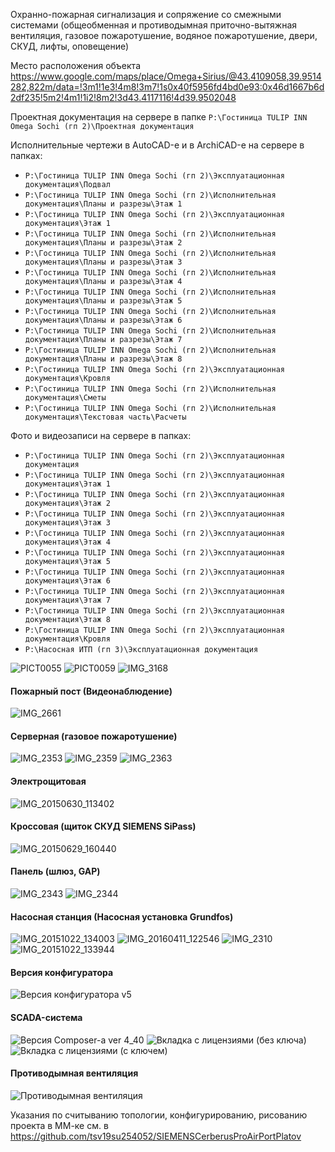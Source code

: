 Охранно-пожарная сигнализация и сопряжение со смежными системами (общеобменная и противодымная приточно-вытяжная вентиляция, газовое пожаротушение, водяное пожаротушение, двери, СКУД, лифты, оповещение)

Место расположения объекта
https://www.google.com/maps/place/Omega+Sirius/@43.4109058,39.9514282,822m/data=!3m1!1e3!4m8!3m7!1s0x40f5956fd4bd0e93:0x46d1667b6d2df235!5m2!4m1!1i2!8m2!3d43.4117116!4d39.9502048

Проектная документация на сервере в папке `P:\Гостиница TULIP INN Omega Sochi (гп 2)\Проектная документация`

Исполнительные чертежи в AutoCAD-е и в ArchiCAD-е на сервере в папках:
 - `P:\Гостиница TULIP INN Omega Sochi (гп 2)\Эксплуатационная документация\Подвал`
 - `P:\Гостиница TULIP INN Omega Sochi (гп 2)\Исполнительная документация\Планы и разрезы\Этаж 1`
 - `P:\Гостиница TULIP INN Omega Sochi (гп 2)\Эксплуатационная документация\Этаж 1`
 - `P:\Гостиница TULIP INN Omega Sochi (гп 2)\Исполнительная документация\Планы и разрезы\Этаж 2`
 - `P:\Гостиница TULIP INN Omega Sochi (гп 2)\Исполнительная документация\Планы и разрезы\Этаж 3`
 - `P:\Гостиница TULIP INN Omega Sochi (гп 2)\Исполнительная документация\Планы и разрезы\Этаж 4`
 - `P:\Гостиница TULIP INN Omega Sochi (гп 2)\Исполнительная документация\Планы и разрезы\Этаж 5`
 - `P:\Гостиница TULIP INN Omega Sochi (гп 2)\Исполнительная документация\Планы и разрезы\Этаж 6`
 - `P:\Гостиница TULIP INN Omega Sochi (гп 2)\Исполнительная документация\Планы и разрезы\Этаж 7`
 - `P:\Гостиница TULIP INN Omega Sochi (гп 2)\Исполнительная документация\Планы и разрезы\Этаж 8`
 - `P:\Гостиница TULIP INN Omega Sochi (гп 2)\Эксплуатационная документация\Кровля`
 - `P:\Гостиница TULIP INN Omega Sochi (гп 2)\Исполнительная документация\Сметы`
 - `P:\Гостиница TULIP INN Omega Sochi (гп 2)\Исполнительная документация\Текстовая часть\Расчеты`

Фото и видеозаписи на сервере в папках:
 - `P:\Гостиница TULIP INN Omega Sochi (гп 2)\Эксплуатационная документация`
 - `P:\Гостиница TULIP INN Omega Sochi (гп 2)\Эксплуатационная документация\Этаж 1`
 - `P:\Гостиница TULIP INN Omega Sochi (гп 2)\Эксплуатационная документация\Этаж 2`
 - `P:\Гостиница TULIP INN Omega Sochi (гп 2)\Эксплуатационная документация\Этаж 3`
 - `P:\Гостиница TULIP INN Omega Sochi (гп 2)\Эксплуатационная документация\Этаж 4`
 - `P:\Гостиница TULIP INN Omega Sochi (гп 2)\Эксплуатационная документация\Этаж 5`
 - `P:\Гостиница TULIP INN Omega Sochi (гп 2)\Эксплуатационная документация\Этаж 6`
 - `P:\Гостиница TULIP INN Omega Sochi (гп 2)\Эксплуатационная документация\Этаж 7`
 - `P:\Гостиница TULIP INN Omega Sochi (гп 2)\Эксплуатационная документация\Этаж 8`
 - `P:\Гостиница TULIP INN Omega Sochi (гп 2)\Эксплуатационная документация\Кровля`
 - `P:\Насосная ИТП (гп 3)\Эксплуатационная документация`

![PICT0055](https://user-images.githubusercontent.com/104857185/171550352-cb28f2b3-41b8-4cc0-90ea-eac28bcdfca2.JPG)
![PICT0059](https://user-images.githubusercontent.com/104857185/171550450-5b5c229d-0bb5-487e-829b-9ec30dec43ac.JPG)
![IMG_3168](https://user-images.githubusercontent.com/104857185/171550510-f834d6e6-6685-40da-914d-7dfb652888ef.JPG)

#### Пожарный пост (Видеонаблюдение)
![IMG_2661](https://user-images.githubusercontent.com/104857185/171548365-84384d6e-7aac-45c0-a8db-17a550c7548e.JPG)

#### Серверная (газовое пожаротушение)
![IMG_2353](https://user-images.githubusercontent.com/104857185/171550757-62a72cc1-5e58-4a6b-a08a-e3fe6b820b14.JPG)
![IMG_2359](https://user-images.githubusercontent.com/104857185/171550839-79e3d972-ce6b-44cc-945c-e86375e39a57.JPG)
![IMG_2363](https://user-images.githubusercontent.com/104857185/171550903-ebc9909a-f2cf-4602-af9d-6bc91fad9b40.JPG)

#### Электрощитовая
![IMG_20150630_113402](https://user-images.githubusercontent.com/104857185/171551054-552d006e-9f88-4a3f-999e-3f87100e843f.jpg)

#### Кроссовая (щиток СКУД SIEMENS SiPass)
![IMG_20150629_160440](https://user-images.githubusercontent.com/104857185/171551183-b7dfc6ae-b3be-4380-b0a2-7a985f5e9342.jpg)

#### Панель (шлюз, GAP)
![IMG_2343](https://user-images.githubusercontent.com/104857185/171548498-2049a70e-4ba5-498e-9257-2e326e664941.JPG)
![IMG_2344](https://user-images.githubusercontent.com/104857185/171548538-adaf07c6-2667-432d-8b88-5bef3eecef25.JPG)

#### Насосная станция (Насосная установка Grundfos)
![IMG_20151022_134003](https://user-images.githubusercontent.com/104857185/171644161-fdc885ca-2988-4065-a697-fd046053a5c7.jpg)
![IMG_20160411_122546](https://user-images.githubusercontent.com/104857185/171644258-27dd57db-adf4-419e-b577-3c0ef4aebf9a.jpg)
![IMG_2310](https://user-images.githubusercontent.com/104857185/171644438-72128e1c-64b0-40e9-ac6a-921d92668b52.JPG)
![IMG_20151022_133944](https://user-images.githubusercontent.com/104857185/171644584-ff9fdad6-c4c9-442c-990c-dd0fc08f75b2.jpg)

#### Версия конфигуратора
![Версия конфигуратора v5](https://user-images.githubusercontent.com/104857185/171548880-fb27f276-4a2c-4ce1-ad53-e8875bc1b63c.png)

#### SCADA-система
![Версия Composer-а ver 4_40](https://user-images.githubusercontent.com/104857185/171549020-cf70eb9d-74c3-4cd9-a9f9-9561294a0c45.png)
![Вкладка с лицензиями (без ключа)](https://user-images.githubusercontent.com/104857185/171549129-4e9423c0-231b-4a6e-8cb3-b7a97b75a593.png)
![Вкладка с лицензиями (с ключем)](https://user-images.githubusercontent.com/104857185/171549147-42a2dc00-d1ac-4565-b2d6-cf9d5e1aedb6.png)

#### Противодымная вентиляция
![Противодымная вентиляция](https://user-images.githubusercontent.com/106453326/171640458-b379ad01-541b-488d-a814-b44ce65ebee5.jpg)

Указания по считыванию топологии, конфигурированию, рисованию проекта в ММ-ке см. в https://github.com/tsv19su254052/SIEMENSCerberusProAirPortPlatov
